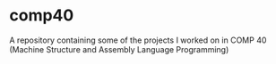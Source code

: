 comp40
======

A repository containing some of the projects I worked on in COMP 40 (Machine Structure and Assembly Language Programming)
